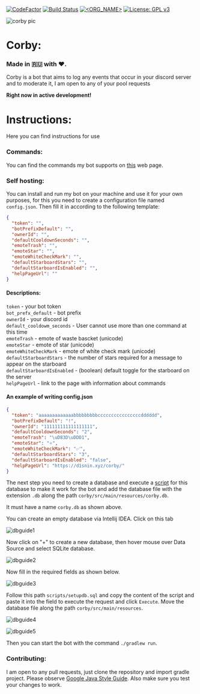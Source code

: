 [![CodeFactor](https://www.codefactor.io/repository/github/d1snin/corby/badge/development)](https://www.codefactor.io/repository/github/d1snin/corby/overview/dev)
[![Build Status](https://travis-ci.com/d1snin/corby.svg?branch=development)](https://travis-ci.com/d1snin/corby)
[![<ORG_NAME>](https://circleci.com/gh/d1snin/corby.svg?style=svg)](https://circleci.com/gh/d1snin/corby)
[![License: GPL v3](https://img.shields.io/badge/License-GPLv3-blue.svg)](https://www.gnu.org/licenses/gpl-3.0)

![corby pic](https://raw.githubusercontent.com/d1snin/corby/development/src/main/resources/corby.jpg)

# Corby:

### Made in 🇷🇺 with ❤️.

Corby is a bot that aims to log any events that occur in your discord server and to moderate it, I am open to any of your pool requests

**Right now in active development!**

# Instructions:
Here you can find instructions for use
### Commands:
You can find the commands my bot supports on [this](https://d1snin.xyz/corby/) web page.

### Self hosting:
You can install and run my bot on your machine and use it for your own purposes, for this you need to create a configuration file named `config.json`.
Then fill it in according to the following template:
```json
{
  "token": "",
  "botPrefixDefault": "",
  "ownerId": "",
  "defaultCooldownSeconds": "",
  "emoteTrash": "",
  "emoteStar": "",
  "emoteWhiteCheckMark": "",
  "defaultStarboardStars": "",
  "defaultStarboardIsEnabled": "",
  "helpPageUrl": ""
}
```
#### Descriptions:
`token` - your bot token\
`bot_prefx_default` - bot prefix\
`ownerId` - your discord id\
`default_cooldowm_seconds` - User cannot use more than one command at this time\
`emoteTrash` - emote of waste bascket (unicode)\
`emoteStar` - emote of star (unicode)\
`emoteWhiteCheckMark` - emote of white check mark (unicode)\
`defaultStarboardStars` - the number of stars required for a message to appear on the starboard\
`defaultStarboardIsEnabled` - (boolean) default toggle for the starboard on the server\
`helpPageUrl` - link to the page with information about commands
#### An example of writing config.json
```json
{
  "token": "aaaaaaaaaaaaabbbbbbbbbccccccccccccccccdddddd",
  "botPrefixDefault": "!",
  "ownerId": "111111111111111111",
  "defaultCooldownSeconds": "2",
  "emoteTrash": "\uD83D\uDDD1",
  "emoteStar": "⭐",
  "emoteWhiteCheckMark": "✅",
  "defaultStarboardStars": "3",
  "defaultStarboardIsEnabled": "false",
  "helpPageUrl": "https://d1snin.xyz/corby/"
}
```
The next step you need to create a database and execute a [script](https://github.com/d1snin/corby/blob/development/scripts/setupdb.sql) for this database to make it work for the bot and add the database file with the extension `.db` along the path `corby/src/main/resources/corby.db`.

It must have a name `corby.db` as shown above.

You can create an empty database via Intellij IDEA. Click on this tab

![dbguide1](https://i.imgur.com/5CaxWAA.png)

Now click on "+" to create a new database, then hover mouse over Data Source and select SQLite database.

![dbguide2](https://i.imgur.com/vTb64f8.png)

Now fill in the required fields as shown below.

![dbguide3](https://i.imgur.com/EbAJIsg.png)

Follow this path `scripts/setupdb.sql` and copy the content of the script and paste it into the field to execute the request and click `Execute`. Move the database file along the path `corby/src/main/resources`.

![dbguide4](https://i.imgur.com/RG172sF.png)

![dbguide5](https://i.imgur.com/350dikW.png)

Then you can start the bot with the command `./gradlew run`.

### Contributing:
I am open to any pull requests, just clone the repository and import gradle project.
Please observe [Google Java Style Guide](https://google.github.io/styleguide/javaguide.html). 
Also make sure you test your changes to work.
